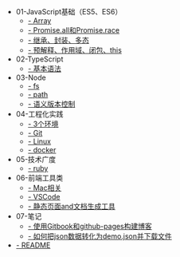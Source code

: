 
* 01-JavaScript基础（ES5、ES6）
  * [- Array](./01-JavaScript基础（ES5、ES6）/Array.md)
  * [- Promise.all和Promise.race](./01-JavaScript基础（ES5、ES6）/Promise.all和Promise.race.md)
  * [- 继承、封装、多态](./01-JavaScript基础（ES5、ES6）/继承、封装、多态.md)
  * [- 预解释、作用域、闭包、this](./01-JavaScript基础（ES5、ES6）/预解释、作用域、闭包、this.md)
* 02-TypeScript
  * [- 基本语法](./02-TypeScript/基本语法.md)
* 03-Node
  * [- fs](./03-Node/fs.md)
  * [- path](./03-Node/path.md)
  * [- 语义版本控制](./03-Node/语义版本控制.md)
* 04-工程化实践
  * [- 3个环境](./04-工程化实践/3个环境.md)
  * [- Git](./04-工程化实践/Git.md)
  * [- Linux](./04-工程化实践/Linux.md)
  * [- docker](./04-工程化实践/docker.md)
* 05-技术广度
  * [- ruby](./05-技术广度/ruby.md)
* 06-前端工具类
  * [- Mac相关](./06-前端工具类/Mac相关.md)
  * [- VSCode](./06-前端工具类/VSCode.md)
  * [- 静态页面and文档生成工具](./06-前端工具类/静态页面and文档生成工具.md)
* 07-笔记
  * [- 使用Gitbook和github-pages构建博客](./07-笔记/使用Gitbook和github-pages构建博客.md)
  * [- 如何把json数据转化为demo.json并下载文件](./07-笔记/如何把json数据转化为demo.json并下载文件.md)
* [- README](./README.md)